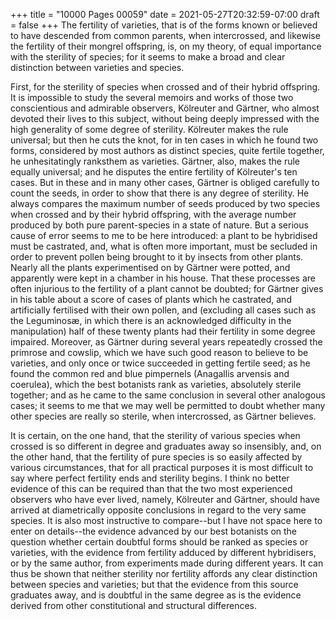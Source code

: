 +++
title = "10000 Pages 00059"
date = 2021-05-27T20:32:59-07:00
draft = false
+++
The fertility of varieties, that is of the forms known or believed to have descended from common parents, when intercrossed, and likewise the fertility of their mongrel offspring, is, on my theory, of equal importance with the sterility of species; for it seems to make a broad and clear distinction between varieties and species.

First, for the sterility of species when crossed and of their hybrid offspring. It is impossible to study the several memoirs and works of those two conscientious and admirable observers, Kölreuter and Gärtner, who almost devoted their lives to this subject, without being deeply impressed with the high generality of some degree of sterility. Kölreuter makes the rule universal; but then he cuts the knot, for in ten cases in which he found two forms, considered by most authors as distinct species, quite fertile together, he unhesitatingly ranksthem as varieties. Gärtner, also, makes the rule equally universal; and he disputes the entire fertility of Kölreuter's ten cases. But in these and in many other cases, Gärtner is obliged carefully to count the seeds, in order to show that there is any degree of sterility. He always compares the maximum number of seeds produced by two species when crossed and by their hybrid offspring, with the average number produced by both pure parent-species in a state of nature. But a serious cause of error seems to me to be here introduced: a plant to be hybridised must be castrated, and, what is often more important, must be secluded in order to prevent pollen being brought to it by insects from other plants. Nearly all the plants experimentised on by Gärtner were potted, and apparently were kept in a chamber in his house. That these processes are often injurious to the fertility of a plant cannot be doubted; for Gärtner gives in his table about a score of cases of plants which he castrated, and artificially fertilised with their own pollen, and (excluding all cases such as the Leguminosæ, in which there is an acknowledged difficulty in the manipulation) half of these twenty plants had their fertility in some degree impaired. Moreover, as Gärtner during several years repeatedly crossed the primrose and cowslip, which we have such good reason to believe to be varieties, and only once or twice succeeded in getting fertile seed; as he found the common red and blue pimpernels (Anagallis arvensis and coerulea), which the best botanists rank as varieties, absolutely sterile together; and as he came to the same conclusion in several other analogous cases; it seems to me that we may well be permitted to doubt whether many other species are really so sterile, when intercrossed, as Gärtner believes.

It is certain, on the one hand, that the sterility of various species when crossed is so different in degree and graduates away so insensibly, and, on the other hand, that the fertility of pure species is so easily affected by various circumstances, that for all practical purposes it is most difficult to say where perfect fertility ends and sterility begins. I think no better evidence of this can be required than that the two most experienced observers who have ever lived, namely, Kölreuter and Gärtner, should have arrived at diametrically opposite conclusions in regard to the very same species. It is also most instructive to compare--but I have not space here to enter on details--the evidence advanced by our best botanists on the question whether certain doubtful forms should be ranked as species or varieties, with the evidence from fertility adduced by different hybridisers, or by the same author, from experiments made during different years. It can thus be shown that neither sterility nor fertility affords any clear distinction between species and varieties; but that the evidence from this source graduates away, and is doubtful in the same degree as is the evidence derived from other constitutional and structural differences.
